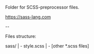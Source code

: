 Folder for SCSS-preprocessor files.

https://sass-lang.com

--

Files structure:

sass/
| - style.scss
| - [other *.scss files]
